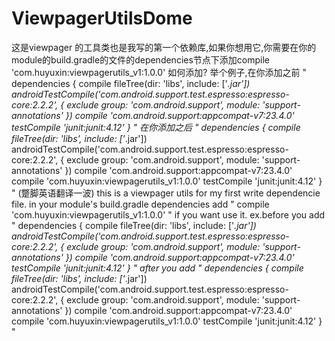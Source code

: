 # ViewpagerUtilsDome
这是viewpager 的工具类也是我写的第一个依赖库,如果你想用它,你需要在你的module的build.gradle的文件的dependencies节点下添加compile 'com.huyuxin:viewpagerutils_v1:1.0.0'
如何添加?
举个例子,在你添加之前
"
dependencies {
    compile fileTree(dir: 'libs', include: ['*.jar'])
    androidTestCompile('com.android.support.test.espresso:espresso-core:2.2.2', {
        exclude group: 'com.android.support', module: 'support-annotations'
    })
    compile 'com.android.support:appcompat-v7:23.4.0'
    testCompile 'junit:junit:4.12'
}
"
在你添加之后
"
dependencies {
    compile fileTree(dir: 'libs', include: ['*.jar'])
    androidTestCompile('com.android.support.test.espresso:espresso-core:2.2.2', {
        exclude group: 'com.android.support', module: 'support-annotations'
    })
    compile 'com.android.support:appcompat-v7:23.4.0'
    compile 'com.huyuxin:viewpagerutils_v1:1.0.0'
    testCompile 'junit:junit:4.12'
}
"
(蹩脚英语翻译一波)
this is a viewpager utils for my first write dependencie file.
in your module's build.gradle dependencies add "   compile 'com.huyuxin:viewpagerutils_v1:1.0.0'  " if you want use it.
ex.before  you add
"
dependencies {
    compile fileTree(dir: 'libs', include: ['*.jar'])
    androidTestCompile('com.android.support.test.espresso:espresso-core:2.2.2', {
        exclude group: 'com.android.support', module: 'support-annotations'
    })
    compile 'com.android.support:appcompat-v7:23.4.0'
    testCompile 'junit:junit:4.12'
}
"
after you add
"
dependencies {
    compile fileTree(dir: 'libs', include: ['*.jar'])
    androidTestCompile('com.android.support.test.espresso:espresso-core:2.2.2', {
        exclude group: 'com.android.support', module: 'support-annotations'
    })
    compile 'com.android.support:appcompat-v7:23.4.0'
    compile 'com.huyuxin:viewpagerutils_v1:1.0.0'
    testCompile 'junit:junit:4.12'
}
"
